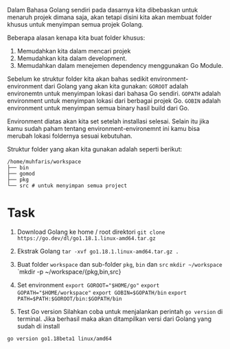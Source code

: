 Dalam Bahasa Golang sendiri pada dasarnya kita dibebaskan untuk menaruh projek dimana saja, akan tetapi disini kita akan membuat folder khusus untuk
menyimpan semua projek Golang.

Beberapa alasan kenapa kita buat folder khusus:
1. Memudahkan kita dalam mencari projek
2. Memudahkan kita dalam development.
3. Memudahkan dalam menejemen dependency menggunakan Go Module.

Sebelum ke struktur folder kita akan bahas sedikit environment-environment dari Golang yang akan kita gunakan:
`GOROOT` adalah environemtn untuk menyimpan lokasi dari bahasa Go sendiri.
`GOPATH` adalah environment untuk menyimpan lokasi dari berbagai projek Go. 
`GOBIN` adalah environment untuk menyimpan semua binary hasil build dari Go.

Environment diatas akan kita set setelah installasi selesai. Selain itu jika kamu sudah paham tentang environment-environemnt ini kamu bisa merubah
lokasi foldernya sesuai kebutuhan.

Struktur folder yang akan kita gunakan adalah seperti berikut:
``` 
/home/muhfaris/workspace
├── bin
├── gomod
├── pkg
└── src # untuk menyimpan semua project
```

# Task
1. Download Golang ke home / root direktori
`git clone https://go.dev/dl/go1.18.1.linux-amd64.tar.gz`

2. Ekstrak Golang
`tar -xvf go1.18.1.linux-amd64.tar.gz .`

3. Buat folder `workspace` dan sub-folder `pkg`, `bin` dan `src`
`mkdir ~/workspace`
`mkdir -p ~/workspace/{pkg,bin,src}

4. Set environment
`export GOROOT="$HOME/go"`
`export GOPATH="$HOME/workspace"`
`export GOBIN=$GOPATH/bin`
`export PATH=$PATH:$GOROOT/bin:$GOPATH/bin`

5. Test Go version
Silahkan coba untuk menjalankan perintah `go version` di terminal. Jika berhasil maka akan ditampilkan versi dari Golang yang sudah di install

``` 
go version go1.18beta1 linux/amd64
```

